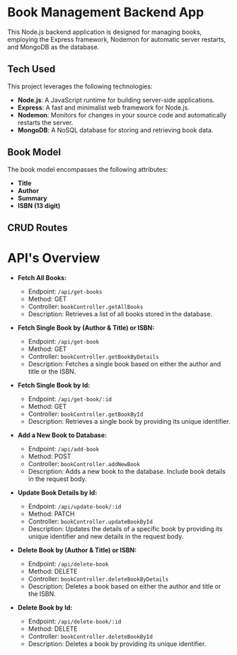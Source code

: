 # Book Management Backend App

This Node.js backend application is designed for managing books, employing the Express framework, Nodemon for automatic server restarts, and MongoDB as the database.

## Tech Used

This project leverages the following technologies:

- **Node.js**: A JavaScript runtime for building server-side applications.
- **Express**: A fast and minimalist web framework for Node.js.
- **Nodemon**: Monitors for changes in your source code and automatically restarts the server.
- **MongoDB**: A NoSQL database for storing and retrieving book data.


## Book Model

The book model encompasses the following attributes:

- **Title**
- **Author**
- **Summary**
- **ISBN (13 digit)**

## CRUD Routes

# API's Overview

- **Fetch All Books:**
  - Endpoint: `/api/get-books`
  - Method: GET
  - Controller: `bookController.getAllBooks`
  - Description: Retrieves a list of all books stored in the database.

- **Fetch Single Book by (Author & Title) or ISBN:**
  - Endpoint: `/api/get-book`
  - Method: GET
  - Controller: `bookController.getBookByDetails`
  - Description: Fetches a single book based on either the author and title or the ISBN.

- **Fetch Single Book by Id:**
  - Endpoint: `/api/get-book/:id`
  - Method: GET
  - Controller: `bookController.getBookById`
  - Description: Retrieves a single book by providing its unique identifier.

- **Add a New Book to Database:**
  - Endpoint: `/api/add-book`
  - Method: POST
  - Controller: `bookController.addNewBook`
  - Description: Adds a new book to the database. Include book details in the request body.

- **Update Book Details by Id:**
  - Endpoint: `/api/update-book/:id`
  - Method: PATCH
  - Controller: `bookController.updateBookById`
  - Description: Updates the details of a specific book by providing its unique identifier and new details in the request body.

- **Delete Book by (Author & Title) or ISBN:**
  - Endpoint: `/api/delete-book`
  - Method: DELETE
  - Controller: `bookController.deleteBookByDetails`
  - Description: Deletes a book based on either the author and title or the ISBN.

- **Delete Book by Id:**
  - Endpoint: `/api/delete-book/:id`
  - Method: DELETE
  - Controller: `bookController.deleteBookById`
  - Description: Deletes a book by providing its unique identifier.

